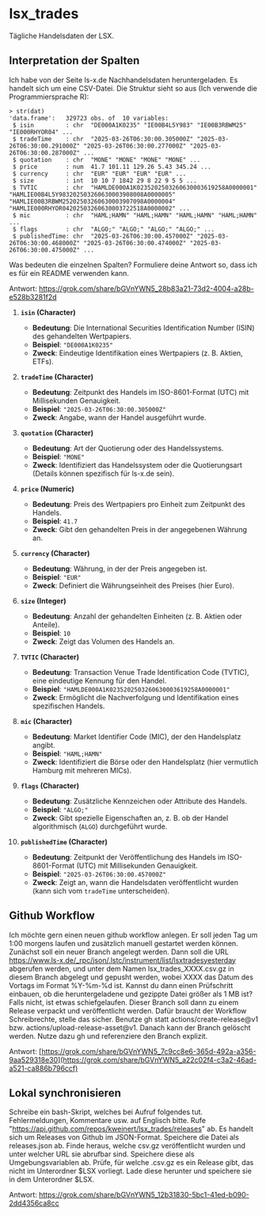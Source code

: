 # lsx_trades

Tägliche Handelsdaten der LSX.

## Interpretation der Spalten

Ich habe von der Seite ls-x.de Nachhandelsdaten heruntergeladen. Es handelt sich um eine CSV-Datei. Die Struktur sieht so aus (Ich verwende die Programmiersprache R):

```
> str(dat)
'data.frame':	329723 obs. of  10 variables:
 $ isin         : chr  "DE000A1K0235" "IE00B4L5Y983" "IE00B3RBWM25" "IE000RHYOR04" ...
 $ tradeTime    : chr  "2025-03-26T06:30:00.305000Z" "2025-03-26T06:30:00.291000Z" "2025-03-26T06:30:00.277000Z" "2025-03-26T06:30:00.287000Z" ...
 $ quotation    : chr  "MONE" "MONE" "MONE" "MONE" ...
 $ price        : num  41.7 101.11 129.26 5.43 345.24 ...
 $ currency     : chr  "EUR" "EUR" "EUR" "EUR" ...
 $ size         : int  10 10 7 1842 29 8 22 9 5 5 ...
 $ TVTIC        : chr  "HAMLDE000A1K0235202503260630003619258A0000001" "HAMLIE00B4L5Y983202503260630003908008A0000005" "HAMLIE00B3RBWM25202503260630003907098A0000004" "HAMLIE000RHYOR04202503260630003722518A0000002" ...
 $ mic          : chr  "HAML;HAMN" "HAML;HAMN" "HAML;HAMN" "HAML;HAMN" ...
 $ flags        : chr  "ALGO;" "ALGO;" "ALGO;" "ALGO;" ...
 $ publishedTime: chr  "2025-03-26T06:30:00.457000Z" "2025-03-26T06:30:00.468000Z" "2025-03-26T06:30:00.474000Z" "2025-03-26T06:30:00.475000Z" ...
```

Was bedeuten die einzelnen Spalten? Formuliere deine Antwort so, dass ich es für ein README verwenden kann.

Antwort: https://grok.com/share/bGVnYWN5_28b83a21-73d2-4004-a28b-e528b3281f2d

1. **`isin` (Character)**  
   - **Bedeutung**: Die International Securities Identification Number (ISIN) des gehandelten Wertpapiers.  
   - **Beispiel**: `"DE000A1K0235"`  
   - **Zweck**: Eindeutige Identifikation eines Wertpapiers (z. B. Aktien, ETFs).

2. **`tradeTime` (Character)**  
   - **Bedeutung**: Zeitpunkt des Handels im ISO-8601-Format (UTC) mit Millisekunden Genauigkeit.  
   - **Beispiel**: `"2025-03-26T06:30:00.305000Z"`  
   - **Zweck**: Angabe, wann der Handel ausgeführt wurde.

3. **`quotation` (Character)**  
   - **Bedeutung**: Art der Quotierung oder des Handelssystems.  
   - **Beispiel**: `"MONE"`  
   - **Zweck**: Identifiziert das Handelssystem oder die Quotierungsart (Details können spezifisch für ls-x.de sein).

4. **`price` (Numeric)**  
   - **Bedeutung**: Preis des Wertpapiers pro Einheit zum Zeitpunkt des Handels.  
   - **Beispiel**: `41.7`  
   - **Zweck**: Gibt den gehandelten Preis in der angegebenen Währung an.

5. **`currency` (Character)**  
   - **Bedeutung**: Währung, in der der Preis angegeben ist.  
   - **Beispiel**: `"EUR"`  
   - **Zweck**: Definiert die Währungseinheit des Preises (hier Euro).

6. **`size` (Integer)**  
   - **Bedeutung**: Anzahl der gehandelten Einheiten (z. B. Aktien oder Anteile).  
   - **Beispiel**: `10`  
   - **Zweck**: Zeigt das Volumen des Handels an.

7. **`TVTIC` (Character)**  
   - **Bedeutung**: Transaction Venue Trade Identification Code (TVTIC), eine eindeutige Kennung für den Handel.  
   - **Beispiel**: `"HAMLDE000A1K0235202503260630003619258A0000001"`  
   - **Zweck**: Ermöglicht die Nachverfolgung und Identifikation eines spezifischen Handels.

8. **`mic` (Character)**  
   - **Bedeutung**: Market Identifier Code (MIC), der den Handelsplatz angibt.  
   - **Beispiel**: `"HAML;HAMN"`  
   - **Zweck**: Identifiziert die Börse oder den Handelsplatz (hier vermutlich Hamburg mit mehreren MICs).

9. **`flags` (Character)**  
   - **Bedeutung**: Zusätzliche Kennzeichen oder Attribute des Handels.  
   - **Beispiel**: `"ALGO;"`  
   - **Zweck**: Gibt spezielle Eigenschaften an, z. B. ob der Handel algorithmisch (`ALGO`) durchgeführt wurde.

10. **`publishedTime` (Character)**  
    - **Bedeutung**: Zeitpunkt der Veröffentlichung des Handels im ISO-8601-Format (UTC) mit Millisekunden Genauigkeit.  
    - **Beispiel**: `"2025-03-26T06:30:00.457000Z"`  
    - **Zweck**: Zeigt an, wann die Handelsdaten veröffentlicht wurden (kann sich vom `tradeTime` unterscheiden).


## Github Workflow

Ich möchte gern einen neuen github workflow anlegen. 
Er soll jeden Tag um 1:00 morgens laufen und zusätzlich manuell gestartet werden können.
Zunächst soll ein neuer Branch angelegt werden.
Dann soll die URL https://www.ls-x.de/_rpc/json/.lstc/instrument/list/lsxtradesyesterday abgerufen werden, und unter dem Namen lsx_trades_XXXX.csv.gz in diesem Branch abgelegt und gepusht werden, wobei XXXX das Datum des Vortags im Format %Y-%m-%d ist.
Kannst du dann einen Prüfschritt einbauen, ob die heruntergeladene und gezippte Datei größer als 1 MB ist? Falls nicht, ist etwas schiefgelaufen.
Dieser Branch soll dann zu einem Release verpackt und veröffentlicht werden. Dafür braucht der Workflow Schreibrechte, stelle das sicher. Benutze gh statt actions/create-release@v1 bzw. actions/upload-release-asset@v1.
Danach kann der Branch gelöscht werden. Nutze dazu gh und referenziere den Branch explizit.

Antwort: [https://grok.com/share/bGVnYWN5_7c9cc8e6-365d-492a-a356-9aa529318e30](https://grok.com/share/bGVnYWN5_a22c02f4-c3a2-46ad-a521-ca886b796ccf)

## Lokal synchronisieren

Schreibe ein bash-Skript, welches bei Aufruf folgendes tut. Fehlermeldungen, Kommentare usw. auf Englisch bitte.
Rufe "https://api.github.com/repos/kweinert/lsx_trades/releases" ab. Es handelt sich um Releases von Github im JSON-Format. Speichere die Datei als releases.json ab.
Finde heraus, welche csv.gz veröffentlicht wurden und unter welcher URL sie abrufbar sind. Speichere diese  als Umgebungsvariablen ab.
Prüfe, für welche .csv.gz es ein Release gibt, das nicht im Unterordner $LSX vorliegt.
Lade diese herunter und speichere sie in dem Unterordner $LSX.

Antwort: https://grok.com/share/bGVnYWN5_12b31830-5bc1-41ed-b090-2dd4356ca8cc
